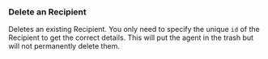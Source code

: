 ### Delete an Recipient

Deletes an existing Recipient. You only need to specify the unique
`id` of the Recipient to get the correct details. This will put the agent in the trash but will not permanently delete them.
